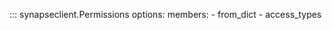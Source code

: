 ::: synapseclient.Permissions
    options:
        members:
        - from_dict
        - access_types
